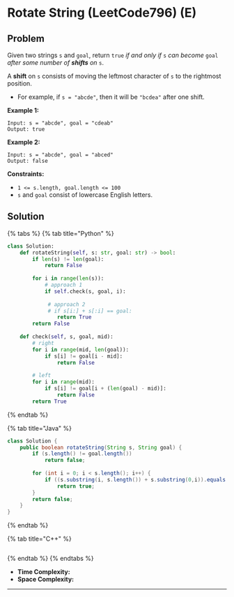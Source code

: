 # Rotate String (LeetCode796) (E)

## Problem

Given two strings `s` and `goal`, return `true` _if and only if_ `s` _can become_ `goal` _after some number of **shifts** on_ `s`.

A **shift** on `s` consists of moving the leftmost character of `s` to the rightmost position.

* For example, if `s = "abcde"`, then it will be `"bcdea"` after one shift.

&#x20;

**Example 1:**

```
Input: s = "abcde", goal = "cdeab"
Output: true
```

**Example 2:**

```
Input: s = "abcde", goal = "abced"
Output: false
```

&#x20;

**Constraints:**

* `1 <= s.length, goal.length <= 100`
* `s` and `goal` consist of lowercase English letters.



## Solution&#x20;

{% tabs %}
{% tab title="Python" %}
```python
class Solution:
    def rotateString(self, s: str, goal: str) -> bool:
        if len(s) != len(goal):
            return False
        
        for i in range(len(s)):
            # approach 1
            if self.check(s, goal, i):
             
             # approach 2
             # if s[i:] + s[:i] == goal:
                return True
        return False
    
    def check(self, s, goal, mid):
        # right
        for i in range(mid, len(goal)):
            if s[i] != goal[i - mid]:
                return False
            
        # left
        for i in range(mid):
            if s[i] != goal[i + (len(goal) - mid)]:
                return False
        return True
```
{% endtab %}

{% tab title="Java" %}
```java
class Solution {
    public boolean rotateString(String s, String goal) {
        if (s.length() != goal.length())
            return false;
        
        for (int i = 0; i < s.length(); i++) {
            if ((s.substring(i, s.length()) + s.substring(0,i)).equals(goal)) 
                return true;
        }
        return false;
    }
}
```
{% endtab %}

{% tab title="C++" %}
```cpp
```
{% endtab %}
{% endtabs %}

* **Time Complexity:**
* **Space Complexity:**

****
